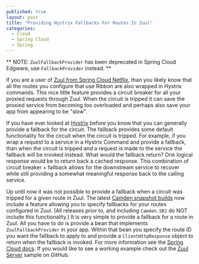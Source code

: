```yaml
---
published: true
layout: post
title: "Providing Hystrix Fallbacks For Routes In Zuul"
categories:
  - Cloud
  - Spring Cloud
  - Spring
---
```

** NOTE: `ZuulFallbackProvider` has been deprecated in Spring Cloud Edgware, use `FallbackProvider` instead. **

If you are a user of [Zuul from Spring Cloud Netflix](https://github.com/spring-cloud/spring-cloud-netflix/blob/master/docs/src/main/asciidoc/spring-cloud-netflix.adoc#router-and-filter-zuul), than you likely know
that all the routes you configure that use Ribbon are also wrapped in Hystrix
commands.  This nice little feature provides a circuit breaker for all
your proxied requests through Zuul.  When the circuit is tripped it can save
the proxied service from becoming too overloaded and perhaps also save your app
from appearing to be "slow".  

If you have ever looked at [Hystrix](https://github.com/spring-cloud/spring-cloud-netflix/blob/master/docs/src/main/asciidoc/spring-cloud-netflix.adoc#circuit-breaker-hystrix-clients) before you know that you can generally
provide a fallback for the circuit.  The fallback provides some default functionality
for the circuit when the circuit is tripped.  For example, if you wrap a request
to a service in a Hystrix Command and provide a fallback, than when the circuit
is tripped and a request is made to the service the fallback will be invoked instead.
What would the fallback return?  One logical response
would be to return back a cached response.  This combination of circuit breaker +
fallback allows for the downstream service to recover while still providing a somewhat
meaningful response back to the calling service.

Up until now it was not possible to provide a fallback when a circuit was tripped
for a given route in Zuul.  The latest [Camden snapshot builds](http://projects.spring.io/spring-cloud/) now include a feature allowing
you to specify fallbacks for your routes configured in Zuul.  (All releases prior
to, and including `Camden.SR1` do NOT include this functionality.)  It is very simple
to provide a fallback for a route in Zuul.  All you have to do is provide a bean
that implements `ZuulFallbackProvider` in your app.  Within that bean you specify
the route ID you want the fallback to apply to and provide a `ClientHttpResponse`
object to return when the fallback is invoked.  For more information see the
[Spring Cloud docs](https://github.com/spring-cloud/spring-cloud-netflix/blob/master/docs/src/main/asciidoc/spring-cloud-netflix.adoc#providing-hystrix-fallbacks-for-routes).  If you would like to see a working example check out the
[Zuul Server](https://github.com/spring-cloud-samples/zuul-server) sample on GitHub.
